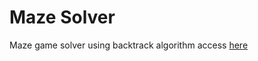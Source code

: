 # Maze Solver
Maze game solver using backtrack algorithm
access [here](https://ryedough.github.io/maze-backtracking/)
